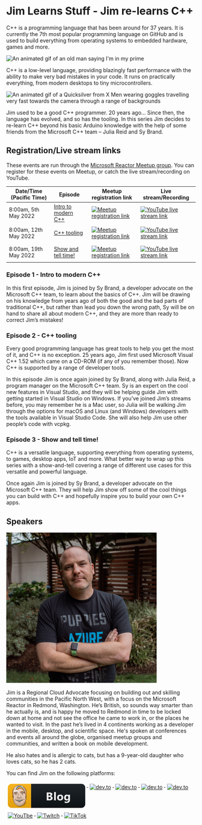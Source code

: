 # Jim Learns Stuff - Jim re-learns C++

C++ is a programming language that has been around for 37 years. It is currently the 7th most popular programming language on GitHub and is used to build everything from operating systems to embedded hardware, games and more.

![An animated gif of an old man saying I'm in my prime](https://media.giphy.com/media/l0IyajjbNiRvCr7RC/giphy.gif)

C++ is a low-level language, providing blazingly fast performance with the ability to make very bad mistakes in your code. It runs on practically everything, from modern desktops to tiny microcontrollers.

![An animated gif of a Quicksilver from X Men wearing goggles travelling very fast towards the camera through a range of backgrounds](https://media.giphy.com/media/d4blalI6x2oc4xAA/giphy.gif)

Jim used to be a good C++ programmer. 20 years ago… Since then, the language has evolved, and so has the tooling. In this series Jim decides to re-learn C++ beyond his basic Arduino knowledge with the help of some friends from the Microsoft C++ team – Julia Reid and Sy Brand.

## Registration/Live stream links

These events are run through the [Microsoft Reactor Meetup group](https://www.meetup.com/Microsoft-Reactor-Redmond/). You can register for these events on Meetup, or catch the live stream/recording on YouTube.

| Date/Time (Pacific Time) | Episode | Meetup registration link | Live stream/Recording |
| ---- | ------- | ------------------------ | ----------- |
| 8:00am, 5th May 2022 | [Intro to modern C++](#episode-1---intro-to-modern-c++) | <a href="https://www.meetup.com/Microsoft-Reactor-Redmond/events/285296683/"><img src="https://raw.githubusercontent.com/jimbobbennett/ColoredBadges/main/svg/social/meetup.svg" alt="Meetup registration link" style="vertical-align:top; margin:6px 4px"></a> | <a href="https://aka.ms/JimLearnsStuffep1"><img src="https://raw.githubusercontent.com/jimbobbennett/ColoredBadges/main/svg/streaming/youtube.svg" alt="YouTube live stream link" style="vertical-align:top; margin:6px 4px"></a> |
| 8:00am, 12th May 2022 | [C++ tooling](#episode-2---c++-tooling) | <a href="https://www.meetup.com/Microsoft-Reactor-Redmond/events/285296688/"><img src="https://raw.githubusercontent.com/jimbobbennett/ColoredBadges/main/svg/social/meetup.svg" alt="Meetup registration link" style="vertical-align:top; margin:6px 4px"></a> | <a href="https://aka.ms/JimLearnsStuffep2"><img src="https://raw.githubusercontent.com/jimbobbennett/ColoredBadges/main/svg/streaming/youtube.svg" alt="YouTube live stream link" style="vertical-align:top; margin:6px 4px"></a> |
| 8:00am, 19th May 2022 | [Show and tell time!](#episode-3---show-and-tell-time!) | <a href="https://www.meetup.com/Microsoft-Reactor-Redmond/events/285296694/"><img src="https://raw.githubusercontent.com/jimbobbennett/ColoredBadges/main/svg/social/meetup.svg" alt="Meetup registration link" style="vertical-align:top; margin:6px 4px"></a> | <a href="https://aka.ms/JimLearnsStuffep3"><img src="https://raw.githubusercontent.com/jimbobbennett/ColoredBadges/main/svg/streaming/youtube.svg" alt="YouTube live stream link" style="vertical-align:top; margin:6px 4px"></a> |

### Episode 1 - Intro to modern C++

In this first episode, Jim is joined by Sy Brand, a developer advocate on the Microsoft C++ team, to learn about the basics of C++. Jim will be drawing on his knowledge from years ago of both the good and the bad parts of traditional C++, but rather than lead you down the wrong path, Sy will be on hand to share all about modern C++, and they are more than ready to correct Jim’s mistakes!

### Episode 2 - C++ tooling

Every good programming language has great tools to help you get the most of it, and C++ is no exception. 25 years ago, Jim first used Microsoft Visual C++ 1.52 which came on a CD-ROM (if any of you remember those). Now C++ is supported by a range of developer tools.

In this episode Jim is once again joined by Sy Brand, along with Julia Reid, a program manager on the Microsoft C++ team. Sy is an expert on the cool new features in Visual Studio, and they will be helping guide Jim with getting started in Visual Studio on Windows. If you’ve joined Jim’s streams before, you may remember he is a Mac user, so Julia will be walking Jim through the options for macOS and Linux (and Windows) developers with the tools available in Visual Studio Code. She will also help Jim use other people’s code with vcpkg.

### Episode 3 - Show and tell time!

C++ is a versatile language, supporting everything from operating systems, to games, desktop apps, IoT and more. What better way to wrap up this series with a show-and-tell covering a range of different use cases for this versatile and powerful language.

Once again Jim is joined by Sy Brand, a developer advocate on the Microsoft C++ team. They will help Jim show off some of the cool things you can build with C++ and hopefully inspire you to build your own C++ apps.


## Speakers

![A picture of Jim standing outside a building with his arms crossed looking very handsome in a shirt that says Puppies, Azure and I'm fine](https://github.com/jimbobbennett/jimbobbennett/raw/main/images/Headshot1-tiny-square.png)

Jim is a Regional Cloud Advocate focusing on building out and skilling communities in the Pacific North West, with a focus on the Microsoft Reactor in Redmond, Washington. He’s British, so sounds way smarter than he actually is, and is happy he moved to Redmond in time to be locked down at home and not see the office he came to work in, or the places he wanted to visit. In the past he’s lived in 4 continents working as a developer in the mobile, desktop, and scientific space. He's spoken at conferences and events all around the globe, organised meetup groups and communities, and written a book on mobile development.

He also hates and is allergic to cats, but has a 9-year-old daughter who loves cats, so he has 2 cats.

You can find Jim on the following platforms:

<a href="https://jimbobbennett.io">
  <img src="https://raw.githubusercontent.com/jimbobbennett/ColoredBadges/main/svg/jim/blog.svg" alt="dev.to" style="vertical-align:top; margin:6px 4px">
</a>
<a href="https://twitter.com/jimbobbennett">
  <img src="https://raw.githubusercontent.com/jimbobbennett/ColoredBadges/main/svg/social/twitter.svg" alt="dev.to" style="vertical-align:top; margin:6px 4px">
</a>
<a href="https://instagram.com/jimbobbennett">
  <img src="https://raw.githubusercontent.com/jimbobbennett/ColoredBadges/main/svg/social/instagram.svg" alt="dev.to" style="vertical-align:top; margin:6px 4px">
</a>
<a href="https://linkedin.com/in/jimbobbennett">
  <img src="https://raw.githubusercontent.com/jimbobbennett/ColoredBadges/main/svg/social/linkedin.svg" alt="dev.to" style="vertical-align:top; margin:6px 4px">
</a>
<a href="https://dev.to/jimbobbennett">
  <img src="https://raw.githubusercontent.com/jimbobbennett/ColoredBadges/main/svg/blogs/devto.svg" alt="dev.to" style="vertical-align:top; margin:6px 4px">
</a>
<a href="https://aka.ms/jim/youtube">
  <img src="https://raw.githubusercontent.com/jimbobbennett/ColoredBadges/main/svg/streaming/youtube.svg" alt="YouTbe" style="vertical-align:top; margin:6px 4px">
</a>
<a href="https://twitch.com/jimbobbennett">
  <img src="https://raw.githubusercontent.com/jimbobbennett/ColoredBadges/main/svg/streaming/twitch.svg" alt="Twitch" style="vertical-align:top; margin:6px 4px">
</a>
<a href="https://www.tiktok.com/@jimbobbennett">
  <img src="https://raw.githubusercontent.com/jimbobbennett/ColoredBadges/main/svg/social/tiktok.svg" alt="TikTok" style="vertical-align:top; margin:6px 4px">
</a>